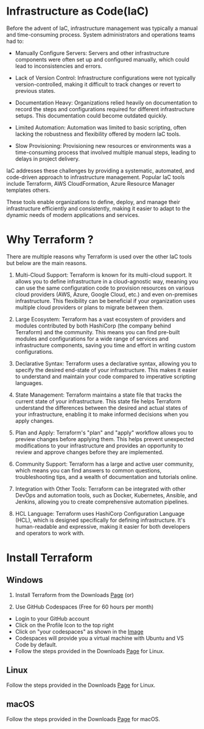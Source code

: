 # Infrastructure as Code(IaC)
Before the advent of IaC, infrastructure management was typically a manual and time-consuming process. System administrators and operations teams had to:

- Manually Configure Servers: Servers and other infrastructure components were often set up and configured manually, which could lead to inconsistencies and errors.

- Lack of Version Control: Infrastructure configurations were not typically version-controlled, making it difficult to track changes or revert to previous states.

- Documentation Heavy: Organizations relied heavily on documentation to record the steps and configurations required for different infrastructure setups. This documentation could become outdated quickly.

- Limited Automation: Automation was limited to basic scripting, often lacking the robustness and flexibility offered by modern IaC tools.

- Slow Provisioning: Provisioning new resources or environments was a time-consuming process that involved multiple manual steps, leading to delays in project delivery.

IaC addresses these challenges by providing a systematic, automated, and code-driven approach to infrastructure management. Popular IaC tools include Terraform, AWS CloudFormation, Azure Resource Manager templates others.

These tools enable organizations to define, deploy, and manage their infrastructure efficiently and consistently, making it easier to adapt to the dynamic needs of modern applications and services.

# Why Terraform ?
There are multiple reasons why Terraform is used over the other IaC tools but below are the main reasons.

1. Multi-Cloud Support: Terraform is known for its multi-cloud support. It allows you to define infrastructure in a cloud-agnostic way, meaning you can use the same configuration code to provision resources on various cloud providers (AWS, Azure, Google Cloud, etc.) and even on-premises infrastructure. This flexibility can be beneficial if your organization uses multiple cloud providers or plans to migrate between them.

2. Large Ecosystem: Terraform has a vast ecosystem of providers and modules contributed by both HashiCorp (the company behind Terraform) and the community. This means you can find pre-built modules and configurations for a wide range of services and infrastructure components, saving you time and effort in writing custom configurations.

3. Declarative Syntax: Terraform uses a declarative syntax, allowing you to specify the desired end-state of your infrastructure. This makes it easier to understand and maintain your code compared to imperative scripting languages.

4. State Management: Terraform maintains a state file that tracks the current state of your infrastructure. This state file helps Terraform understand the differences between the desired and actual states of your infrastructure, enabling it to make informed decisions when you apply changes.

5. Plan and Apply: Terraform's "plan" and "apply" workflow allows you to preview changes before applying them. This helps prevent unexpected modifications to your infrastructure and provides an opportunity to review and approve changes before they are implemented.

6. Community Support: Terraform has a large and active user community, which means you can find answers to common questions, troubleshooting tips, and a wealth of documentation and tutorials online.

7. Integration with Other Tools: Terraform can be integrated with other DevOps and automation tools, such as Docker, Kubernetes, Ansible, and Jenkins, allowing you to create comprehensive automation pipelines.

8. HCL Language: Terraform uses HashiCorp Configuration Language (HCL), which is designed specifically for defining infrastructure. It's human-readable and expressive, making it easier for both developers and operators to work with.

# Install Terraform

## Windows
1. Install Terraform from the Downloads [Page](https://developer.hashicorp.com/terraform/downloads)
(or)

2. Use GitHub Codespaces (Free for 60 hours per month)
- Login to your GitHub account
- Click on the Profile Icon to the top right
- Click on "your codespaces" as shown in the [Image](https://github.com/iam-veeramalla/terraform-zero-to-hero/blob/main/Images/codespaces-location.png)
- Codespaces will provide you a virtual machine with Ubuntu and VS Code by default.
- Follow the steps provided in the Downloads [Page](https://developer.hashicorp.com/terraform/downloads) for Linux.
  
## Linux
Follow the steps provided in the Downloads [Page](https://developer.hashicorp.com/terraform/downloads) for Linux.

## macOS
Follow the steps provided in the Downloads [Page](https://developer.hashicorp.com/terraform/downloads) for macOS.


